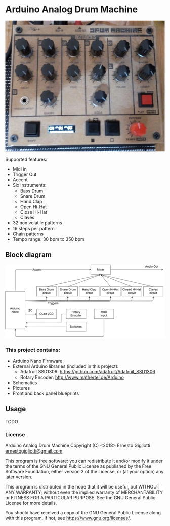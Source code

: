 # Arduino Analog Drum Machine

![alt text](https://raw.githubusercontent.com/ernesto-g/DrumMachine/master/Pictures/1.jpg)


Supported features:
  - Midi in
  - Trigger Out
  - Accent
  - Six instruments:
    - Bass Drum
    - Snare Drum
    - Hand Clap
    - Open Hi-Hat
    - Close Hi-Hat
    - Claves	
  - 32 non volatile patterns
  - 16 steps per pattern
  - Chain patterns
  - Tempo range: 30 bpm to 350 bpm

	  
## Block diagram

![alt text](https://raw.githubusercontent.com/ernesto-g/DrumMachine/master/OtherFiles/BlockDiagram.png)
  
### This project contains:
  - Arduino Nano Firmware
  - External Arduino libraries (included in this project):
    - Adafruit SSD1306: https://github.com/adafruit/Adafruit_SSD1306
    - Rotary Encoder: http://www.mathertel.de/Arduino
  - Schematics 
  - Pictures   
  - Front and back panel blueprints


## Usage

TODO

  
### License
  
Arduino Analog Drum Machine
Copyright (C) <2018>  Ernesto Gigliotti <ernestogigliotti@gmail.com>
	
This program is free software: you can redistribute it and/or modify
it under the terms of the GNU General Public License as published by
the Free Software Foundation, either version 3 of the License, or
(at your option) any later version.

This program is distributed in the hope that it will be useful,
but WITHOUT ANY WARRANTY; without even the implied warranty of
MERCHANTABILITY or FITNESS FOR A PARTICULAR PURPOSE.  See the
GNU General Public License for more details.

You should have received a copy of the GNU General Public License
along with this program.  If not, see <https://www.gnu.org/licenses/>.


